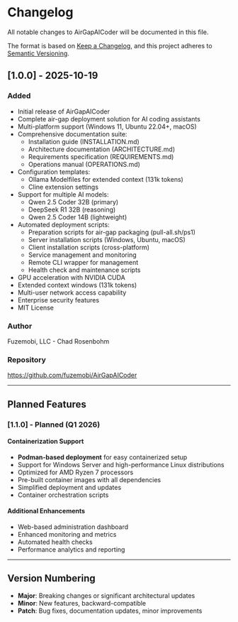 # Changelog

All notable changes to AirGapAICoder will be documented in this file.

The format is based on [Keep a Changelog](https://keepachangelog.com/en/1.0.0/),
and this project adheres to [Semantic Versioning](https://semver.org/spec/v2.0.0.html).

## [1.0.0] - 2025-10-19

### Added
- Initial release of AirGapAICoder
- Complete air-gap deployment solution for AI coding assistants
- Multi-platform support (Windows 11, Ubuntu 22.04+, macOS)
- Comprehensive documentation suite:
  - Installation guide (INSTALLATION.md)
  - Architecture documentation (ARCHITECTURE.md)
  - Requirements specification (REQUIREMENTS.md)
  - Operations manual (OPERATIONS.md)
- Configuration templates:
  - Ollama Modelfiles for extended context (131k tokens)
  - Cline extension settings
- Support for multiple AI models:
  - Qwen 2.5 Coder 32B (primary)
  - DeepSeek R1 32B (reasoning)
  - Qwen 2.5 Coder 14B (lightweight)
- Automated deployment scripts:
  - Preparation scripts for air-gap packaging (pull-all.sh/ps1)
  - Server installation scripts (Windows, Ubuntu, macOS)
  - Client installation scripts (cross-platform)
  - Service management and monitoring
  - Remote CLI wrapper for management
  - Health check and maintenance scripts
- GPU acceleration with NVIDIA CUDA
- Extended context windows (131k tokens)
- Multi-user network access capability
- Enterprise security features
- MIT License

### Author
Fuzemobi, LLC - Chad Rosenbohm

### Repository
https://github.com/fuzemobi/AirGapAICoder

---

## Planned Features

### [1.1.0] - Planned (Q1 2026)

#### Containerization Support
- **Podman-based deployment** for easy containerized setup
- Support for Windows Server and high-performance Linux distributions
- Optimized for AMD Ryzen 7 processors
- Pre-built container images with all dependencies
- Simplified deployment and updates
- Container orchestration scripts

#### Additional Enhancements
- Web-based administration dashboard
- Enhanced monitoring and metrics
- Automated health checks
- Performance analytics and reporting

---

## Version Numbering

- **Major**: Breaking changes or significant architectural updates
- **Minor**: New features, backward-compatible
- **Patch**: Bug fixes, documentation updates, minor improvements
